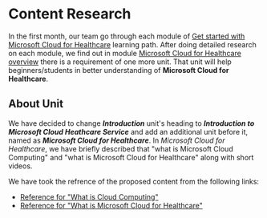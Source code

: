 # Content Research

In the first month, our team go through each module of [Get started with Microsoft Cloud for Healthcare](https://learn.microsoft.com/en-us/training/paths/healthcare-in-a-day/) learning path. After doing detailed research on each module, we find out in module [Microsoft Cloud for Healthcare overview](https://learn.microsoft.com/en-us/training/modules/healthcare-overview/?ns-enrollment-type=learningpath&ns-enrollment-id=learn-bizapps.healthcare-in-a-day) there is a requirement of one more unit. That unit will help beginners/students in better understanding of **Microsoft Cloud for Healthcare**.

## About Unit
We have decided to change ***Introduction*** unit's heading to ***Introduction to Microsoft Cloud Heathcare Service*** and add an additional unit before it, named as ***Microsoft Cloud for Healthcare***. In _Microsoft Cloud for Healthcare_, we have briefly described that "what is Microsoft Cloud Computing" and "what is Microsoft Cloud for Healthcare" along with short videos. 

We have took the refrence of the proposed content from the following links:
- [Reference for "What is Cloud Computing"](https://learn.microsoft.com/en-us/training/modules/describe-cloud-compute/3-what-cloud-compute?ns-enrollment-type=learningpath&ns-enrollment-id=learn.wwl.microsoft-azure-fundamentals-describe-cloud-concepts)
- [Reference for "What is Microsoft Cloud for Healthcare"](https://learn.microsoft.com/en-us/industry/healthcare/overview) 
